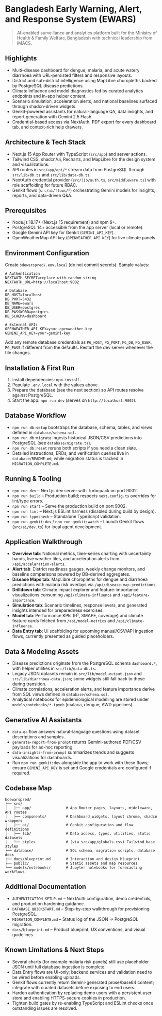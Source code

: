 # Bangladesh Early Warning, Alert, and Response System (EWARS)

> AI-enabled surveillance and analytics platform built for the Ministry of Health & Family Welfare, Bangladesh with technical leadership from IMACS.

## Highlights
- Multi-disease dashboard for dengue, malaria, and acute watery diarrhoea with URL-persisted filters and responsive layouts.
- District and sub-district intelligence using MapLibre choropleths backed by PostgreSQL disease predictions.
- Climate influence and model diagnostics fed by curated analytics endpoints and in-app helper content.
- Scenario simulation, acceleration alerts, and national baselines surfaced through shadcn-driven widgets.
- Genkit-powered assistants for natural-language QA, data insights, and report generation with Gemini 2.5 Flash.
- Credential-based access via NextAuth, PDF export for every dashboard tab, and context-rich help drawers.

## Architecture & Tech Stack
- Next.js 15 App Router with TypeScript (`src/app`) and server actions.
- Tailwind CSS, shadcn/ui, Recharts, and MapLibre for the design system and visualizations.
- API routes in `src/app/api/*` stream data from PostgreSQL through `src/lib/db.ts` and `src/lib/data-db.ts`.
- NextAuth credential provider (`src/lib/auth.ts`, `src/middleware.ts`) with role scaffolding for future RBAC.
- Genkit flows (`src/ai/flows/*`) orchestrating Gemini models for insights, reports, and data-driven Q&A.

## Prerequisites
- Node.js 18.17+ (Next.js 15 requirement) and npm 9+.
- PostgreSQL 14+ accessible from the app server (local or remote).
- Google Gemini API key for Genkit (`GEMINI_API_KEY`).
- OpenWeatherMap API key (`OPENWEATHER_API_KEY`) for live climate panels.

## Environment Configuration
Create `bdewarspred/.env.local` (do not commit secrets). Sample values:

```env
# Authentication
NEXTAUTH_SECRET=replace-with-random-string
NEXTAUTH_URL=http://localhost:9002

# Database
DB_HOST=localhost
DB_PORT=5432
DB_NAME=ewars
DB_USER=postgres
DB_PASSWORD=postgres
DB_SCHEMA=dashboard

# External APIs
OPENWEATHER_API_KEY=your-openweather-key
GEMINI_API_KEY=your-gemini-key
```

Add any remote database credentials as `PG_HOST`, `PG_PORT`, `PG_DB`, `PG_USER`, `PG_PASS` if different from the defaults. Restart the dev server whenever the file changes.

## Installation & First Run
1. Install dependencies: `npm install`.
2. Populate `.env.local` with the values above.
3. Prepare the database (see the next section) so API routes resolve against PostgreSQL.
4. Start the app: `npm run dev` (serves on `http://localhost:9002`).

## Database Workflow
- `npm run db:setup` bootstraps the database, schema, tables, and views defined in `database/schema.sql`.
- `npm run db:migrate` ingests historical JSON/CSV predictions into PostgreSQL (see `database/migrate.ts`).
- `npm run db:reset` reruns both scripts if you need a clean slate.
- Detailed instructions, ERDs, and verification queries live in `database/README.md`, while migration status is tracked in `MIGRATION_COMPLETE.md`.

## Running & Tooling
- `npm run dev` – Next.js dev server with Turbopack on port 9002.
- `npm run build` – Production build; respects `next.config.ts` overrides for lint/type errors.
- `npm run start` – Serve the production build on port 9002.
- `npm run lint` – Next.js ESLint harness (disabled during build by design).
- `npm run typecheck` – Standalone TypeScript validation.
- `npm run genkit:dev` / `npm run genkit:watch` – Launch Genkit flows (`src/ai/dev.ts`) for local agent development.

## Application Walkthrough
- **Overview tab**: National metrics, time-series charting with uncertainty bands, live weather tiles, and acceleration alerts from `/api/acceleration-alerts`.
- **Alert tab**: District readiness gauges, weekly change monitors, and baseline comparisons powered by DB-derived aggregates.
- **Disease Maps tab**: MapLibre choropleths for dengue and diarrhoea predictions with malaria risk overlays via `/api/disease-map-predictions`.
- **Drilldown tab**: Climate impact explorer and feature-importance visualizations consuming `/api/climate-influence` and `/api/feature-importance`.
- **Simulation tab**: Scenario timelines, response levers, and generated insights intended for preparedness exercises.
- **Model tab**: Performance KPIs (R², SMAPE, coverage) and climate feature cards fetched from `/api/model-metrics` and `/api/climate-influence`.
- **Data Entry tab**: UI scaffolding for upcoming manual/CSV/API ingestion flows, currently presented as guided placeholders.

## Data & Modeling Assets
- Disease predictions originate from the PostgreSQL schema `dashboard.*`, with helper utilities in `src/lib/data-db.ts`.
- Legacy JSON datasets remain in `src/lib/model-output.json` and `src/lib/diarrhoea-data.json`; some widgets still fall back to these during transition.
- Climate correlations, acceleration alerts, and feature importance derive from SQL views defined in `database/schema.sql`.
- Analytical notebooks for epidemiological modelling are stored under `models/notebooks/*.ipynb` (malaria, dengue, AWD pipelines).

## Generative AI Assistants
- `data-qa` flow answers natural-language questions using dataset descriptions and samples.
- `generate-report-from-prompt` returns Gemini-authored PDF/CSV payloads for ad-hoc reporting.
- `data-insights-from-prompt` summarizes trends and suggests visualizations for dashboards.
- Run `npm run genkit:dev` alongside the app to work with these flows; ensure `GEMINI_API_KEY` is set and Google credentials are configured if required.

## Codebase Map
```text
bdewarspred/
├── src/
│   ├── app/                # App Router pages, layouts, middleware, API routes
│   ├── components/         # Dashboard widgets, layout chrome, shadcn wrappers
│   ├── ai/                 # Genkit configuration and flow definitions
│   ├── lib/                # Data access, types, utilities, static datasets
│   └── styles              # (via src/app/globals.css) Tailwind base styles
├── database/               # SQL schema, migration scripts, database docs
├── docs/blueprint.md       # Interaction and design blueprint
├── public/                 # Static assets and map resources
└── models/notebooks/       # Jupyter notebooks for forecasting workflows
```

## Additional Documentation
- `AUTHENTICATION_SETUP.md` – NextAuth configuration, demo credentials, and production hardening guidance.
- `DATABASE_QUICKSTART.md` – Step-by-step walkthrough for provisioning PostgreSQL.
- `MIGRATION_COMPLETE.md` – Status log of the JSON → PostgreSQL migration.
- `docs/blueprint.md` – Product blueprint, UX conventions, and visual guidelines.

## Known Limitations & Next Steps
- Several charts (for example malaria risk panels) still use placeholder JSON until full database ingestion is complete.
- Data Entry flows are UI-only; backend services and validation need to be wired before enabling uploads.
- Genkit flows currently return Gemini-generated prose/base64 content; integrate with curated datasets before exposing to end users.
- Harden authentication by replacing demo users with a persistent user store and enabling HTTPS-secure cookies in production.
- Tighten build gates by re-enabling TypeScript and ESLint checks once outstanding issues are resolved.
